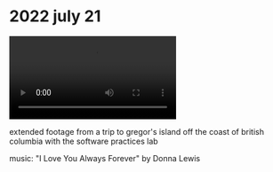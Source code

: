 # 2022 july 21

<video controls>
    <source src="../../vid/22-07-21_144.mp4" type="video/mp4">
</video>

extended footage from a trip to gregor's island off the coast of british columbia with the software practices lab

music: "I Love You Always Forever" by Donna Lewis
